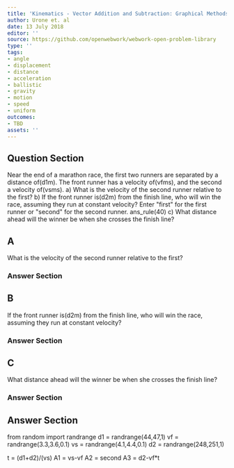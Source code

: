 ```yaml
---
title: 'Kinematics - Vector Addition and Subtraction: Graphical Methods'
author: Urone et. al
date: 13 July 2018
editor: ''
source: https://github.com/openwebwork/webwork-open-problem-library
type: ''
tags:
- angle
- displacement
- distance
- acceleration
- ballistic
- gravity
- motion
- speed
- uniform
outcomes:
- TBD
assets: ''
---
```


## Question Section 

Near the end of a marathon race, the first two runners are separated by a distance of(d1m). The front runner has a velocity of(vfms), and the second a velocity of(vsms).
a) What is the velocity of the second runner relative to the first?
b) If the front runner is(d2m) from the finish line, who will win the race, assuming they run at constant velocity?
Enter "first" for the first runner or "second" for the second runner.
ans_rule(40)
c) What distance ahead will the winner be when she crosses the finish line?
## A
What is the velocity of the second runner relative to the first?
### Answer Section
## B
If the front runner is(d2m) from the finish line, who will win the race, assuming they run at constant velocity?
### Answer Section
## C
What distance ahead will the winner be when she crosses the finish line?
### Answer Section


## Answer Section

from random import randrange
d1 = randrange(44,47,1)
vf = randrange(3.3,3.6,0.1)
vs = randrange(4.1,4.4,0.1)
d2 = randrange(248,251,1)

t = (d1+d2)/(vs)
A1 = vs-vf
A2 = second
A3 = d2-vf*t